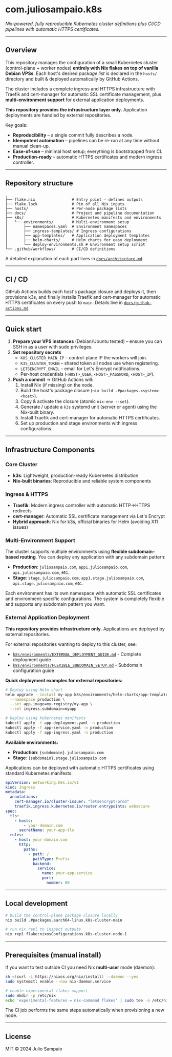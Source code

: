 # com.juliosampaio.k8s

_Nix-powered, fully reproducible Kubernetes cluster definitions plus CI/CD pipelines with automatic HTTPS certificates._

---

## Overview

This repository manages the configuration of a small Kubernetes cluster (control-plane + worker nodes) **entirely with Nix flakes on top of vanilla Debian VPSs**. Each host's desired _package list_ is declared in the `hosts/` directory and built & deployed automatically by GitHub Actions.

The cluster includes a complete ingress and HTTPS infrastructure with Traefik and cert-manager for automatic SSL certificate management, plus **multi-environment support** for external application deployments.

**This repository provides the infrastructure layer only.** Application deployments are handled by external repositories.

Key goals:

- **Reproducibility** – a single commit fully describes a node.
- **Idempotent automation** – pipelines can be re-run at any time without manual clean-up.
- **Ease-of-use** – minimal host setup; everything is bootstrapped from CI.
- **Production-ready** – automatic HTTPS certificates and modern ingress controller.

---

## Repository structure

```
.
├── flake.nix                # Entry point – defines outputs
├── flake.lock               # Pin of all Nix inputs
├── hosts/                   # Per-node package lists
├── docs/                    # Project and pipeline documentation
├── k8s/                     # Kubernetes manifests and environments
│   └── environments/        # Multi-environment setup
│       ├── namespaces.yaml  # Environment namespaces
│       ├── ingress-templates/ # Ingress configurations
│       ├── app-templates/   # Application deployment templates
│       ├── helm-charts/     # Helm charts for easy deployment
│       └── deploy-environments.sh # Environment setup script
└── .github/workflows/       # CI/CD definitions
```

A detailed explanation of each part lives in [`docs/architecture.md`](docs/architecture.md).

---

## CI / CD

GitHub Actions builds each host's package closure and deploys it, then provisions k3s, and finally installs Traefik and cert-manager for automatic HTTPS certificates on every push to `main`. Details live in [`docs/github-actions.md`](docs/github-actions.md).

---

## Quick start

1. **Prepare your VPS instances** (Debian/Ubuntu tested) – ensure you can SSH in as a user with sudo privileges.
2. **Set repository secrets**
   - `K8S_CLUSTER_MAIN_IP` – control-plane IP the workers will join.
   - `K3S_CLUSTER_TOKEN` – shared token all nodes use when registering.
   - `LETSENCRYPT_EMAIL` – email for Let's Encrypt notifications.
   - Per-host credentials (`<HOST>_USER`, `<HOST>_PASSWORD`, `<HOST>_IP`).
3. **Push a commit** → GitHub Actions will:
   1. Install Nix (if missing) on the node.
   2. Build the host's package closure (`nix build .#packages.<system>.<host>`).
   3. Copy & activate the closure (atomic `nix-env --set`).
   4. Generate / update a `k3s` systemd unit (server or agent) using the Nix-built binary.
   5. Install Traefik and cert-manager for automatic HTTPS certificates.
   6. Set up production and stage environments with ingress configurations.

---

## Infrastructure Components

### Core Cluster

- **k3s**: Lightweight, production-ready Kubernetes distribution
- **Nix-built binaries**: Reproducible and reliable system components

### Ingress & HTTPS

- **Traefik**: Modern ingress controller with automatic HTTP→HTTPS redirects
- **cert-manager**: Automatic SSL certificate management via Let's Encrypt
- **Hybrid approach**: Nix for k3s, official binaries for Helm (avoiding X11 issues)

### Multi-Environment Support

The cluster supports multiple environments using **flexible subdomain-based routing**. You can deploy any application with any subdomain pattern:

- **Production**: `juliosampaio.com`, `app1.juliosampaio.com`, `api.juliosampaio.com`, etc.
- **Stage**: `stage.juliosampaio.com`, `app1.stage.juliosampaio.com`, `api.stage.juliosampaio.com`, etc.

Each environment has its own namespace with automatic SSL certificates and environment-specific configurations. The system is completely flexible and supports any subdomain pattern you want.

### External Application Deployment

**This repository provides infrastructure only.** Applications are deployed by external repositories.

For external repositories wanting to deploy to this cluster, see:

- [`k8s/environments/EXTERNAL_DEPLOYMENT_GUIDE.md`](k8s/environments/EXTERNAL_DEPLOYMENT_GUIDE.md) - Complete deployment guide
- [`k8s/environments/FLEXIBLE_SUBDOMAIN_SETUP.md`](k8s/environments/FLEXIBLE_SUBDOMAIN_SETUP.md) - Subdomain configuration guide

**Quick deployment examples for external repositories:**

```bash
# Deploy using Helm chart
helm upgrade --install my-app k8s/environments/helm-charts/app-template \
  --namespace production \
  --set app.image=my-registry/my-app \
  --set ingress.subdomain=myapp

# Deploy using Kubernetes manifests
kubectl apply -f app-deployment.yaml -n production
kubectl apply -f app-service.yaml -n production
kubectl apply -f app-ingress.yaml -n production
```

**Available environments:**

- **Production**: `{subdomain}.juliosampaio.com`
- **Stage**: `{subdomain}.stage.juliosampaio.com`

Applications can be deployed with automatic HTTPS certificates using standard Kubernetes manifests:

```yaml
apiVersion: networking.k8s.io/v1
kind: Ingress
metadata:
  annotations:
    cert-manager.io/cluster-issuer: "letsencrypt-prod"
    traefik.ingress.kubernetes.io/router.entrypoints: websecure
spec:
  tls:
    - hosts:
        - your-domain.com
      secretName: your-app-tls
  rules:
    - host: your-domain.com
      http:
        paths:
          - path: /
            pathType: Prefix
            backend:
              service:
                name: your-app-service
                port:
                  number: 80
```

---

## Local development

```bash
# build the control-plane package closure locally
nix build .#packages.aarch64-linux.k8s-cluster-main

# run nix repl to inspect outputs
nix repl flake:nixosConfigurations.k8s-cluster-node-1
```

---

## Prerequisites (manual install)

If you want to test outside CI you need Nix **multi-user** mode (daemon):

```bash
sh <(curl -L https://nixos.org/nix/install) --daemon --yes
sudo systemctl enable --now nix-daemon.service

# enable experimental flakes support
sudo mkdir -p /etc/nix
echo 'experimental-features = nix-command flakes' | sudo tee -a /etc/nix/nix.conf
```

The CI job performs the same steps automatically when provisioning a new node.

---

## License

MIT © 2024 Julio Sampaio
